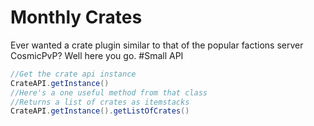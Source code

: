 # Monthly Crates
Ever wanted a crate plugin similar to that of the popular factions server CosmicPvP? Well here you go.
#Small API
```java
//Get the crate api instance
CrateAPI.getInstance()
//Here's a one useful method from that class
//Returns a list of crates as itemstacks
CrateAPI.getInstance().getListOfCrates() 
```
